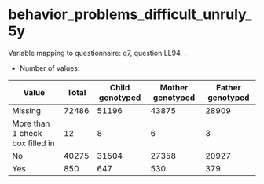 # behavior_problems_difficult_unruly_5y
Variable mapping to questionnaire: q7, question LL94.
.
- Number of values:

| Value | Total | Child genotyped | Mother genotyped | Father genotyped |
| ----- | ----- | --------------- | ---------------- | ---------------- |
| Missing | 72486 | 51196 | 43875 | 28909 |
| More than 1 check box filled in | 12 | 8 | 6 |3 |
| No | 40275 | 31504 | 27358 |20927 |
| Yes | 850 | 647 | 530 |379 |



